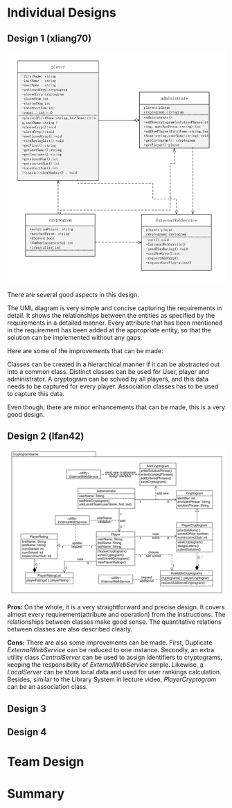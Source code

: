 # Individual Designs

## Design 1 (xliang70)

![Screen Shot 2017-06-22 at 10.39.46 A](media/Screen%20Shot%202017-06-22%20at%2010.39.46%20AM.png)

There are several good aspects in this design.

The UML diagram is very simple and concise capturing the requirements in detail. It shows the relationships between the entities as specified by the requirements in a detailed manner. Every attribute that has been mentioned in the requirement has been added at the appropriate entity, so that the solution can be implemented without any gaps.

Here are some of the improvements that can be made:

Classes can be created in a hierarchical manner if it can be abstracted out into a common class. Distinct classes can be used for User, player and administrator. A cryptogram can be solved by all players, and this data needs to be captured for every player. Association classes has to be used to capture this data. 

Even though, there are minor enhancements that can be made, this is a very good design.

## Design 2 (lfan42)
![Screen Shot 2017-06-22 at 10.39.14 A](media/Screen%20Shot%202017-06-22%20at%2010.39.14%20AM.png)

**Pros:**
On the whole, it is a very straightforward and precise design. It covers almost every requirement(attribute and operation) from the instructions. The relationships between classes make good sense. The quantitative relations between classes are also described clearly.

**Cons:**
There are also some improvements can be made. First, Duplicate *ExternalWebService* can be reduced to one instance. Secondly, an extra utility class *CentralServer* can be used to assign identifiers to cryptograms, keeping the responsibility of *ExternalWebService* simple. Likewise, a *LocalServer* can be store local data and used for user rankings calculation. Besides, similar to the Library System in lecture video, *PlayerCryptogram* can be an association class.

## Design 3


## Design 4


# Team Design


# Summary


